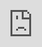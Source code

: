 ```yaml
---
layout: default
title: SSO
nav_order: 4
has_children: false
---
```

# SSO - Simple Skyrim Overhaul
A complete overhaul to Skyrim but with a twist, this list was limited to 200 mods.

<div class="youtube-container">
  <iframe style="position: absolute; top: 0; left: 0; width: 100%; height: 100%;" 
    src="https://www.youtube.com/embed/6vRCJRyCDVY?si=1y7U3ENkNsMkM2P4" 
    title="YouTube video player" 
    frameborder="0" 
    allow="accelerometer; autoplay; clipboard-write; encrypted-media; gyroscope; picture-in-picture; web-share" 
    referrerpolicy="strict-origin-when-cross-origin" 
    allowfullscreen>
  </iframe>
</div>

## How to get it?
Join the Modding Bungalo discord and grab the wabbajack file from **#sso-updates** channel

[Join the Discord](https://discord.gg/bungalo){: .btn }
